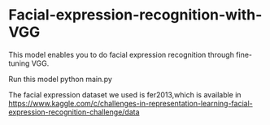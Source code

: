 # Facial-expression-recognition-with-VGG
This model enables you to do facial expression recognition through fine-tuning VGG.

Run this model python main.py

The facial expression dataset we used is fer2013,which is available in https://www.kaggle.com/c/challenges-in-representation-learning-facial-expression-recognition-challenge/data
